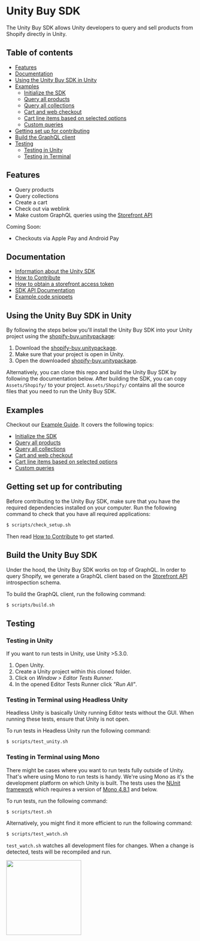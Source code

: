 # Unity Buy SDK

The Unity Buy SDK allows Unity developers to query and sell products from Shopify directly in Unity.

## Table of contents

- [Features](#features)
- [Documentation](#documentation)
- [Using the Unity Buy SDK in Unity](#using-the-unity-buy-sdk-in-unity)
- [Examples](#examples)
    + [Initialize the SDK](/EXAMPLES.md#initialize-the-sdk)
    + [Query all products](/EXAMPLES.md#query-all-products)
    + [Query all collections](/EXAMPLES.md#query-all-collections)
    + [Cart and web checkout](/EXAMPLES.md#cart-and-web-checkout)
    + [Cart line items based on selected options](/EXAMPLES.md#cart-line-items-based-on-selected-options)
    + [Custom queries](/EXAMPLES.md#custom-queries)
- [Getting set up for contributing](#getting-set-up-for-contributing)
- [Build the GraphQL client](#build-the-unity-buy-sdk)
- [Testing](#testing)
    + [Testing in Unity](#testing-in-unity)
    + [Testing in Terminal](#testing-in-terminal-using-headless-unity)

## Features

- Query products
- Query collections
- Create a cart
- Check out via weblink
- Make custom GraphQL queries using the [Storefront API](https://help.shopify.com/api/storefront-api)

Coming Soon:

- Checkouts via Apple Pay and Android Pay

## Documentation

- [Information about the Unity SDK](https://help.shopify.com/api/sdks/custom-storefront/unity-buy-sdk)
- [How to Contribute](https://github.com/Shopify/unity-buy-sdk/blob/master/CONTRIBUTING.md)
- [How to obtain a storefront access token](https://help.shopify.com/api/storefront-api/getting-started#obtaining-a-storefront-access-token)
- [SDK API Documentation](https://shopify.github.io/unity-buy-sdk/)
- [Example code snippets](EXAMPLES.md)

## Using the Unity Buy SDK in Unity

By following the steps below you'll install the Unity Buy SDK into your Unity project using the [shopify-buy.unitypackage](https://github.com/Shopify/unity-buy-sdk/raw/master/shopify-buy.unitypackage):

1. Download the [shopify-buy.unitypackage](https://github.com/Shopify/unity-buy-sdk/raw/master/shopify-buy.unitypackage).
2. Make sure that your project is open in Unity.
3. Open the downloaded [shopify-buy.unitypackage](https://github.com/Shopify/unity-buy-sdk/raw/master/shopify-buy.unitypackage).

Alternatively, you can clone this repo and build the Unity Buy SDK by following the documentation below. After building the SDK, you can copy `Assets/Shopify/` to your project. `Assets/Shopify/` contains all the source files that you need to run the Unity Buy SDK.

## Examples
Checkout our [Example Guide](https://github.com/Shopify/unity-buy-sdk/blob/master/EXAMPLES.md). It covers the following topics:

* [Initialize the SDK](/EXAMPLES.md#initialize-the-sdk)
* [Query all products](/EXAMPLES.md#query-all-products)
* [Query all collections](/EXAMPLES.md#query-all-collections)
* [Cart and web checkout](/EXAMPLES.md#cart-and-web-checkout)
* [Cart line items based on selected options](/EXAMPLES.md#cart-line-items-based-on-selected-options)
* [Custom queries](/EXAMPLES.md#custom-queries)

## Getting set up for contributing

Before contributing to the Unity Buy SDK, make sure that you have the required dependencies installed on your computer. Run the following command to check that you have all required applications:
```bash
$ scripts/check_setup.sh
```

Then read [How to Contribute](https://github.com/Shopify/unity-buy-sdk/blob/master/CONTRIBUTING.md) to get started.

## Build the Unity Buy SDK

Under the hood, the Unity Buy SDK works on top of GraphQL. In order to query Shopify, we generate a GraphQL client based on the [Storefront API](https://help.shopify.com/api-storefront-api) introspection schema.

To build the GraphQL client, run the following command:
```bash
$ scripts/build.sh
```

## Testing

### Testing in Unity

If you want to run tests in Unity, use Unity >5.3.0.

1. Open Unity.
2. Create a Unity project within this cloned folder.
3. Click on _Window > Editor Tests Runner_.
4. In the opened Editor Tests Runner click _"Run All"_.

### Testing in Terminal using Headless Unity

Headless Unity is basically Unity running Editor tests without the GUI. When running these tests, ensure that Unity is not open.

To run tests in Headless Unity run the following command:
```bash
$ scripts/test_unity.sh
```

### Testing in Terminal using Mono
There might be cases where you want to run tests fully outside of Unity.
That's where using Mono to run tests is handy. We're using Mono as it's the development platform on which Unity is built. The tests uses the [NUnit framework](http://www.mono-project.com/archived/nunit/) which requires a version of [Mono 4.8.1](https://download.mono-project.com/archive/4.8.1/) and below.

To run tests, run the following command:
```bash
$ scripts/test.sh
```

Alternatively, you might find it more efficient to run the following command:
```bash
$ scripts/test_watch.sh
```

`test_watch.sh` watches all development files for changes. When a change is detected, tests will be recompiled and run.


<img src="https://cdn.shopify.com/shopify-marketing_assets/builds/19.0.0/shopify-full-color-black.svg" width="200" />
